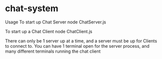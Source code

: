 # chat-system

Usage
To start up Chat Server
node ChatServer.js

To start up a Chat Client
node ChatClient.js

There can only be 1 server up at a time, and a 
server must be up for Clients to connect to.
You can have 1 terminal open for the server process,
and many different terminals running the chat client